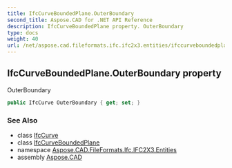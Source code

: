 ```yaml
---
title: IfcCurveBoundedPlane.OuterBoundary
second_title: Aspose.CAD for .NET API Reference
description: IfcCurveBoundedPlane property. OuterBoundary
type: docs
weight: 40
url: /net/aspose.cad.fileformats.ifc.ifc2x3.entities/ifccurveboundedplane/outerboundary/
---
```

## IfcCurveBoundedPlane.OuterBoundary property

OuterBoundary

```csharp
public IfcCurve OuterBoundary { get; set; }
```

### See Also

* class [IfcCurve](../../ifccurve/)
* class [IfcCurveBoundedPlane](../)
* namespace [Aspose.CAD.FileFormats.Ifc.IFC2X3.Entities](../../ifccurveboundedplane/)
* assembly [Aspose.CAD](../../../)


